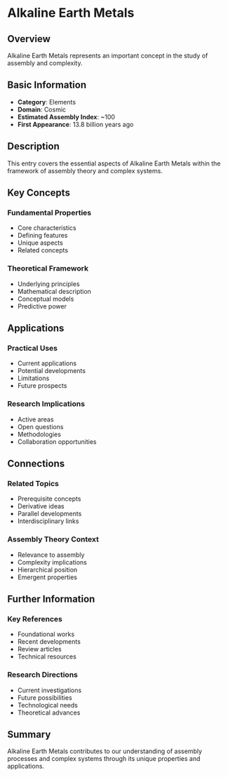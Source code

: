 # Alkaline Earth Metals

## Overview

Alkaline Earth Metals represents an important concept in the study of assembly and complexity.

## Basic Information

- **Category**: Elements
- **Domain**: Cosmic
- **Estimated Assembly Index**: ~100
- **First Appearance**: 13.8 billion years ago

## Description

This entry covers the essential aspects of Alkaline Earth Metals within the framework of assembly theory and complex systems.

## Key Concepts

### Fundamental Properties
- Core characteristics
- Defining features
- Unique aspects
- Related concepts

### Theoretical Framework
- Underlying principles
- Mathematical description
- Conceptual models
- Predictive power

## Applications

### Practical Uses
- Current applications
- Potential developments
- Limitations
- Future prospects

### Research Implications
- Active areas
- Open questions
- Methodologies
- Collaboration opportunities

## Connections

### Related Topics
- Prerequisite concepts
- Derivative ideas
- Parallel developments
- Interdisciplinary links

### Assembly Theory Context
- Relevance to assembly
- Complexity implications
- Hierarchical position
- Emergent properties

## Further Information

### Key References
- Foundational works
- Recent developments
- Review articles
- Technical resources

### Research Directions
- Current investigations
- Future possibilities
- Technological needs
- Theoretical advances

## Summary

Alkaline Earth Metals contributes to our understanding of assembly processes and complex systems through its unique properties and applications.
